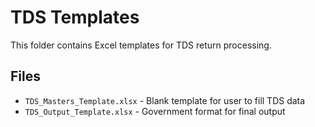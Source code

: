 # TDS Templates

This folder contains Excel templates for TDS return processing.

## Files
- `TDS_Masters_Template.xlsx` - Blank template for user to fill TDS data
- `TDS_Output_Template.xlsx` - Government format for final output
